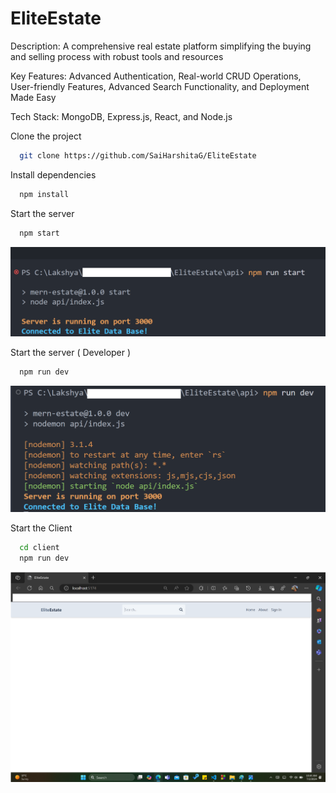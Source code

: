 # EliteEstate

Description: A comprehensive real estate platform simplifying the buying and selling process with robust tools and resources

Key Features: Advanced Authentication, Real-world CRUD Operations, User-friendly Features, Advanced Search Functionality, and Deployment Made Easy

Tech Stack: MongoDB, Express.js, React, and Node.js

Clone the project

```bash
  git clone https://github.com/SaiHarshitaG/EliteEstate
```

Install dependencies

```bash
  npm install
```

Start the server

```bash
  npm start
```

![](https://github.com/SaiHarshitaG/EliteEstate/blob/main/screenshots/npm_run_start.png)

Start the server ( Developer )

```bash
  npm run dev
```

![](https://github.com/SaiHarshitaG/EliteEstate/blob/main/screenshots/npm_run_dev.png)

Start the Client

```bash
  cd client
  npm run dev
```

![](https://github.com/SaiHarshitaG/EliteEstate/blob/main/screenshots/EliteEstate.png)
